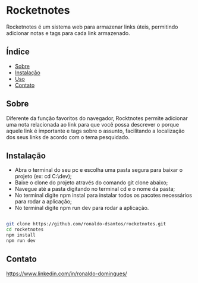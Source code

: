# Rocketnotes

Rocketnotes é um sistema web para armazenar links úteis, permitindo adicionar notas e tags para cada link armazenado. 

## Índice

- [Sobre](#sobre)
- [Instalação](#instalação)
- [Uso](#uso)
- [Contato](#contato)

## Sobre

Diferente da função favoritos do navegador, Rocktnotes permite adicionar uma nota relacionada ao link para que você possa descrever o porque aquele link é importante e tags sobre o assunto, facilitando a localização dos seus links de acordo com o tema pesquidado.

## Instalação

- Abra o terminal do seu pc e escolha uma pasta segura para baixar o projeto (ex: cd C:\dev);
- Baixe o clone do projeto através do comando git clone abaixo;
- Navegue até a pasta digitando no terminal cd e o nome da pasta;
- No terminal digite npm instal para instalar todos os pacotes necessários para rodar a aplicação;
- No terminal digite npm run dev para rodar a aplicação.

```bash

git clone https://github.com/ronaldo-dsantos/rocketnotes.git
cd rocketnotes
npm install
npm run dev
```

## Contato

https://www.linkedin.com/in/ronaldo-domingues/


